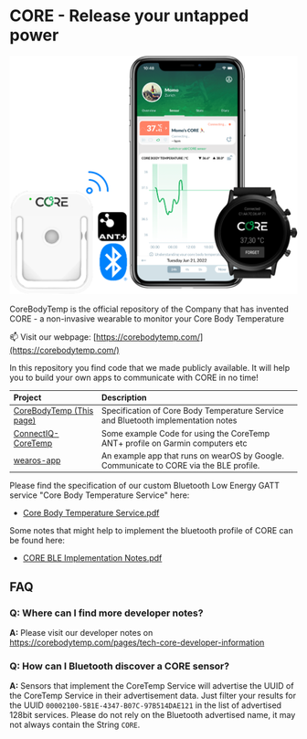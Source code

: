 # CORE - Release your untapped power

![CORE connectivity](CORE_connectivity.png)

CoreBodyTemp is the official repository of the Company that has invented CORE - a non-invasive wearable to monitor your Core Body Temperature

📫 Visit our webpage: [https://corebodytemp.com/](https://corebodytemp.com/)

In this repository you find code that we made publicly available. It will help you to build your own apps to communicate with CORE in no time!

| Project                                                                  | Description                                                                            |
| :----------------------------------------------------------------------- | :------------------------------------------------------------------------------------- |
| [CoreBodyTemp (This page)](https://github.com/CoreBodyTemp/)             | Specification of Core Body Temperature Service and Bluetooth implementation notes      |
| [ConnectIQ-CoreTemp](https://github.com/CoreBodyTemp/ConnectIQ-CoreTemp) | Some example Code for using the CoreTemp ANT+ profile on Garmin computers etc          |
| [wearos-app](https://github.com/CoreBodyTemp/wearos-app)                 | An example app that runs on wearOS by Google. Communicate to CORE via the BLE profile. |

Please find the specification of our custom Bluetooth Low Energy GATT service "Core Body Temperature Service" here:

- [Core Body Temperature Service.pdf](https://github.com/CoreBodyTemp/CoreBodyTemp/blob/main/CoreTemp%20BLE%20Service%20Specification.pdf)

Some notes that might help to implement the bluetooth profile of CORE can be found here:

- [CORE BLE Implementation Notes.pdf](https://github.com/CoreBodyTemp/CoreBodyTemp/blob/main/CORE%20BLE%20Implementation%20Notes.pdf)

## FAQ

### **Q:** Where can I find more developer notes?

**A:** Please visit our developer notes on https://corebodytemp.com/pages/tech-core-developer-information

### **Q:** How can I Bluetooth discover a CORE sensor?

**A:** Sensors that implement the CoreTemp Service will advertise the UUID of the CoreTemp Service in their advertisement data. Just filter your results for the UUID `00002100-5B1E-4347-B07C-97B514DAE121` in the list of advertised 128bit services. Please do not rely on the Bluetooth advertised name, it may not always contain the String `CORE`.

<!---
CoreBodyTemp/CoreBodyTemp is a ✨ special ✨ repository because its `README.md` (this file) appears on your GitHub profile.
You can click the Preview link to take a look at your changes.
--->
